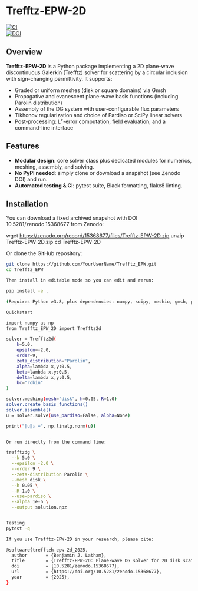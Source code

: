 
# Trefftz-EPW-2D

[![CI](https://github.com/YourUserName/Trefftz_EPW/actions/workflows/ci.yml/badge.svg)](https://github.com/YourUserName/Trefftz_EPW/actions)  
[![DOI](https://zenodo.org/badge/DOI/10.5281/zenodo.15368677.svg)](https://doi.org/10.5281/zenodo.15368677)

## Overview

**Trefftz-EPW-2D** is a Python package implementing a 2D plane-wave discontinuous Galerkin (Trefftz) solver for scattering by a circular inclusion with sign-changing permittivity. It supports:

- Graded or uniform meshes (disk or square domains) via Gmsh  
- Propagative and evanescent plane-wave basis functions (including Parolin distribution)  
- Assembly of the DG system with user-configurable flux parameters  
- Tikhonov regularization and choice of Pardiso or SciPy linear solvers  
- Post-processing: L²-error computation, field evaluation, and a command-line interface  

## Features

- **Modular design**: core solver class plus dedicated modules for numerics, meshing, assembly, and solving.  
- **No PyPI needed**: simply clone or download a snapshot (see Zenodo DOI) and run.  
- **Automated testing & CI**: pytest suite, Black formatting, flake8 linting.

## Installation

You can download a fixed archived snapshot with DOI 10.5281/zenodo.15368677 from Zenodo:

wget https://zenodo.org/record/15368677/files/Trefftz-EPW-2D.zip
unzip Trefftz-EPW-2D.zip
cd Trefftz-EPW-2D


Or clone the GitHub repository:

```bash
git clone https://github.com/YourUserName/Trefftz_EPW.git
cd Trefftz_EPW

Then install in editable mode so you can edit and rerun:

pip install -e .

(Requires Python ≥3.8, plus dependencies: numpy, scipy, meshio, gmsh, pypardiso, joblib.)

Quickstart

import numpy as np
from Trefftz_EPW_2D import Trefftz2d

solver = Trefftz2d(
    k=5.0,
    epsilon=-2.0,
    order=9,
    zeta_distribution="Parolin",
    alpha=lambda x,y:0.5,
    beta=lambda x,y:0.5,
    delta=lambda x,y:0.5,
    bc="robin"
)

solver.meshing(mesh="disk", h=0.05, R=1.0)
solver.create_basis_functions()
solver.assemble()
u = solver.solve(use_pardiso=False, alpha=None)

print("‖u‖₂ =", np.linalg.norm(u))


Or run directly from the command line:

trefftzdg \
  --k 5.0 \
  --epsilon -2.0 \
  --order 9 \
  --zeta-distribution Parolin \
  --mesh disk \
  --h 0.05 \
  --R 1.0 \
  --use-pardiso \
  --alpha 1e-6 \
  --output solution.npz


Testing
pytest -q

If you use Trefftz-EPW-2D in your research, please cite:

@software{trefftzh-epw-2d_2025,
  author       = {Benjamin J. Latham},
  title        = {Trefftz-EPW-2D: Plane-wave DG solver for 2D disk scattering},
  doi          = {10.5281/zenodo.15368677},
  url          = {https://doi.org/10.5281/zenodo.15368677},
  year         = {2025},
}


